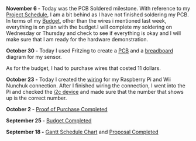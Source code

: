 
**November 6 -**
Today was the PCB Soldered milestone. With reference to my [Project Schedule](https://github.com/LeAndrew98/Wii-Nunchuk/blob/master/Documentation/CENG317%20Schedule.pdf), I am a bit behind as I have not finished soldering my PCB. In terms of my [Budget](https://github.com/LeAndrew98/Wii-Nunchuk/blob/master/Documentation/CENG317%20Budget.pdf), other than the wires i mentioned last week, everything is on plan with the budget.I will complete my soldering on Wednesday or Thursday and check to see if everything is okay and I will make sure that I am ready for the hardware demonstration.

**October 30 -**
Today I used Fritzing to create a [PCB](https://github.com/LeAndrew98/Wii-Nunchuk/blob/master/Documentation/WiiNunchuk_pcb.jpg) and a [breadboard](https://github.com/LeAndrew98/Wii-Nunchuk/blob/master/Documentation/WiiNunchuk_bb.jpg) diagram for my sensor.

As for the budget, I had to purchase wires that costed 11 dollars.

**October 23 -**
Today I created the [wiring](https://github.com/LeAndrew98/Wii-Nunchuk/blob/master/Documentation/Wiring.jpg) for my Raspberry Pi and Wii Nunchuk connection. After I finished wiring the connection, I went into the Pi and checked the [i2c device](https://github.com/LeAndrew98/Wii-Nunchuk/blob/master/Documentation/Device.JPG) and made sure that the number that shows up is the correct number.


**October 2 -**
[Proof of Purchase Completed](https://github.com/LeAndrew98/Wii-Nunchuk/blob/master/Documentation/Proof%20of%20Payment.pdf)

**September 25 -** 
[Budget Completed](https://github.com/LeAndrew98/Wii-Nunchuk/blob/master/Documentation/CENG317%20Budget.pdf)

**September 18 -**
[Gantt Schedule Chart](https://github.com/LeAndrew98/Wii-Nunchuk/blob/master/Documentation/CENG317%20Schedule.pdf) and [Proposal Completed](https://github.com/LeAndrew98/Wii-Nunchuk/blob/master/Documentation/CENG317%20Proposal.pdf)
